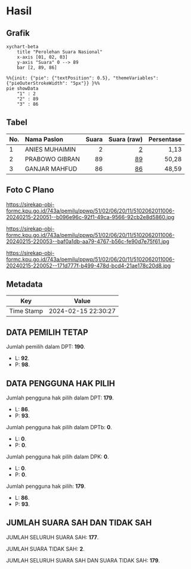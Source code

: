 # Hasil

## Grafik

```mermaid
xychart-beta
    title "Perolehan Suara Nasional"
    x-axis [01, 02, 03]
    y-axis "Suara" 0 --> 89
    bar [2, 89, 86]
```

```mermaid
%%{init: {"pie": {"textPosition": 0.5}, "themeVariables": {"pieOuterStrokeWidth": "5px"}} }%%
pie showData
    "1" : 2
    "2" : 89
    "3" : 86
```

## Tabel

| No. | Nama Paslon    | Suara | Suara (raw) | Persentase |
|:--- |:-------------- | -----:| -----------:| ----------:|
| 1   | ANIES MUHAIMIN | 2     | [2][p-1]    | 1,13       |
| 2   | PRABOWO GIBRAN | 89    | [89][p-2]   | 50,28      |
| 3   | GANJAR MAHFUD  | 86    | [86][p-3]   | 48,59      |


[p-1]: https://github.com/gigit-pemilu/pemilu-2024/blob/main/pilpres/hitung-suara/sub/51-bali/sub/02-tabanan/sub/06-kediri/sub/2011-nyitdah/sub/006-tps/sub/paslon-1.txt
[p-2]: https://github.com/gigit-pemilu/pemilu-2024/blob/main/pilpres/hitung-suara/sub/51-bali/sub/02-tabanan/sub/06-kediri/sub/2011-nyitdah/sub/006-tps/sub/paslon-2.txt
[p-3]: https://github.com/gigit-pemilu/pemilu-2024/blob/main/pilpres/hitung-suara/sub/51-bali/sub/02-tabanan/sub/06-kediri/sub/2011-nyitdah/sub/006-tps/sub/paslon-3.txt

## Foto C Plano

https://sirekap-obj-formc.kpu.go.id/743a/pemilu/ppwp/51/02/06/20/11/5102062011006-20240215-220051--b096e96c-92f1-49ca-9566-92cb2e8d5860.jpg

https://sirekap-obj-formc.kpu.go.id/743a/pemilu/ppwp/51/02/06/20/11/5102062011006-20240215-220053--baf0a1db-aa79-4767-b56c-fe90d7e75f61.jpg

https://sirekap-obj-formc.kpu.go.id/743a/pemilu/ppwp/51/02/06/20/11/5102062011006-20240215-220052--171d777f-b499-478d-bcd4-21ae178c20d8.jpg


## Metadata

| Key        | Value               |
| ---------- | ------------------- |
| Time Stamp | 2024-02-15 22:30:27 |


## DATA PEMILIH TETAP

Jumlah pemilih dalam DPT: **190**.
 * L: **92**.
 * P: **98**.

## DATA PENGGUNA HAK PILIH

Jumlah pengguna hak pilih dalam DPT: **179**.
 * L: **86**.
 * P: **93**.

Jumlah pengguna hak pilih dalam DPTb: **0**.
 * L: **0**.
 * P: **0**.

Jumlah pengguna hak pilih dalam DPK: **0**.
 * L: **0**.
 * P: **0**.

Jumlah pengguna hak pilih: **179**.
 * L: **86**.
 * P: **93**.

## JUMLAH SUARA SAH DAN TIDAK SAH

JUMLAH SELURUH SUARA SAH: **177**.

JUMLAH SUARA TIDAK SAH: **2**.

JUMLAH SELURUH SUARA SAH DAN SUARA TIDAK SAH: **179**.


